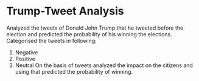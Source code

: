 # Trump-Tweet Analysis
Analyzed the tweets of Donald John Trump that he tweeted before the election and predicted the probability of his winning the elections. 
Categorised the tweets in following:
  1) Negative
  2) Positive
  3) Neutral
On the basis of tweets analyzed the impact on the citizens and using that predicted the probability of winning.  
